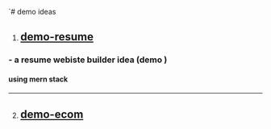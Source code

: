 `# demo ideas

1. ## [demo-resume](https://github.com/MahendraSH/demo-ideas/tree/main/demo-resume)

### - a resume webiste builder idea (demo )

#### using mern stack

---

2. ## [demo-ecom](https://github.com/MahendraSH/demo-ideas/tree/main/demo-resume)
